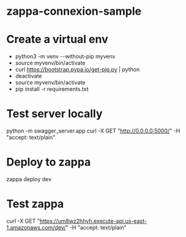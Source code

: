 # zappa-connexion-sample


# Create a virtual env
   * python3 -m venv --without-pip myvenv
   * source myvenv/bin/activate
   * curl https://bootstrap.pypa.io/get-pip.py | python
   * deactivate
   * source myvenv/bin/activate
   * pip install -r requirements.txt

# Test server locally
python -m swagger_server.app
curl -X GET "http://0.0.0.0:5000/" -H "accept: text/plain"

# Deploy to zappa
zappa deploy dev

# Test zappa
curl -X GET "https://um8wz2hhyh.execute-api.us-east-1.amazonaws.com/dev/" -H "accept: text/plain"
